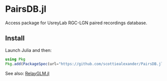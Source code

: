# PairsDB.jl

Access package for UsreyLab RGC-LGN paired recordings database.

## Install

Launch Julia and then:

```julia
using Pkg
Pkg.add(PackageSpec(url="https://github.com/scottiealexander/PairsDB.jl.git"))
```

See also: [RelayGLM.jl](https://github.com/scottiealexander/RelayGLM.jl.git)
